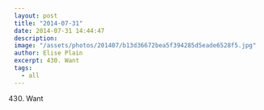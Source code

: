 ```yaml
---
layout: post
title: "2014-07-31"
date: 2014-07-31 14:44:47
description: 
image: "/assets/photos/201407/b13d36672bea5f394285d5eade6528f5.jpg"
author: Elise Plain
excerpt: 430. Want
tags: 
  - all
---
```


430. Want
<p></p>
